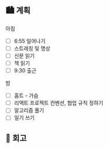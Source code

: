 ## 🏙️ 계획

아침

- [ ] 6:55 일어나기
- [ ] 스트레칭 및 명상
- [ ] 신문 읽기
- [ ] 책 읽기
- [ ] 9:30 출근

밤

- [ ] 홈트 - 가슴
- [ ] 리액트 프로젝트 컨벤션, 협업 규칙 정하기
- [ ] 알고리즘 풀기
- [ ] 일기 쓰기

## 🌆 회고
